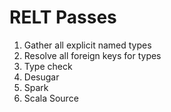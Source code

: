# RELT Passes

1. Gather all explicit named types
2. Resolve all foreign keys for types
3. Type check
4. Desugar
5. Spark
6. Scala Source
